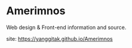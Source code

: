 # Amerimnos

Web design & Front-end information and source.

site: https://yanggitak.github.io/Amerimnos